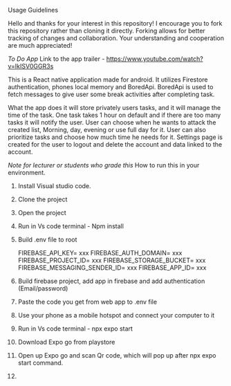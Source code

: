 Usage Guidelines

Hello and thanks for your interest in this repository! I encourage you to fork this repository rather than cloning it directly. Forking allows for better tracking of changes and collaboration. Your understanding and cooperation are much appreciated!

*To Do App*
Link to the app trailer - https://www.youtube.com/watch?v=IkISV0GGR3s

This is a React native application made for android.
It utilizes Firestore authentication, phones local memory and BoredApi. 
BoredApi is used to fetch messages to give user some break activities after completing task.

What the app does it will store privately users tasks, and it will manage the time of the task. One task takes 1 hour on default and if there are too many tasks it will notify the user. 
User can choose when he wants to attack the created list, Morning, day, evening or use full day for it. User can also prioritize tasks and choose how much time he needs for it.
Settings page is created for the user to logout and delete the account and data linked to the account.

*Note for lecturer or students who grade this*
How to run this in your environment.

1. Install Visual studio code.
2. Clone the project
3. Open the project
4. Run in Vs code terminal - Npm install
5. Build .env file to root
   
   FIREBASE_API_KEY= xxx
   FIREBASE_AUTH_DOMAIN= xxx
   FIREBASE_PROJECT_ID= xxx
   FIREBASE_STORAGE_BUCKET= xxx
   FIREBASE_MESSAGING_SENDER_ID= xxx
   FIREBASE_APP_ID= xxx
   
7. Build firebase project, add <web> app in firebase and add authentication (Email/password)
8. Paste the code you get from web app to .env file
9. Use your phone as a mobile hotspot and connect your computer to it
10. Run in Vs code terminal - npx expo start
11. Download Expo go from playstore
12. Open up Expo go and scan Qr code, which will pop up after npx expo start command.
13. 
